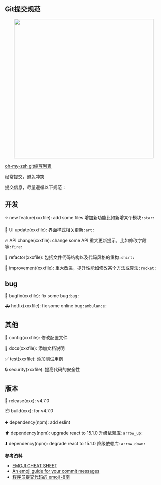 ## Git提交规范

<p align="center"><img width="446"src="https://cloud.githubusercontent.com/assets/12554487/21536530/f7c8e06c-cdbe-11e6-9201-71e48ea681bf.png"></p>

[oh-my-zsh git缩写列表](https://github.com/robbyrussell/oh-my-zsh/wiki/Plugin:git)

经常提交，避免冲突

提交信息，尽量遵循以下规范：

## 开发

⭐️ new feature(xxxfile): add some files 增加新功能比如新增某个模块`:star:`

🎨 UI update(xxxfile): 界面样式相关更新`:art:`

🔥 API change(xxxfile): change some API 重大更新提示，比如修改字段等`:fire:`

👕 refactor(xxxfile): 包括文件代码结构以及代码风格的重构`:shirt:`

🚀 improvement(xxxfile): 重大改进，提升性能如修改某个方法或算法`:rocket:`

## bug

🐛 bugfix(xxxfile): fix some bug`:bug:`

🚑 hotfix(xxxfile): fix some online bug`:ambulance:`

## 其他

🔧 config(xxxfile): 修改配置文件

📝 docs(xxxfile): 添加文档说明

✅ test(xxxfile): 添加测试用例

🔒 security(xxxfile): 提高代码的安全性

## 版本

🎉 release(xxx): v4.7.0

📦 build(xxx): for v4.7.0

➕ dependency(npm): add eslint

⬆️ dependency(npm): upgrade react to 15.1.0 升级依赖库`:arrow_up:`

⬇️ dependency(npm): degrade react to 15.1.0 降级依赖库`:arrow_down:`

**参考资料**
- [EMOJI CHEAT SHEET](http://www.webpagefx.com/tools/emoji-cheat-sheet/)
- [An emoji guide for your commit messages](https://gitmoji.carloscuesta.me/)
- [程序员提交代码的 emoji 指南](https://mp.weixin.qq.com/s?__biz=MzA4NjE3MDg4OQ==&mid=2650963837&idx=1&sn=6417ad5d02622fb2b4f765170e95dfa7&chksm=843a131bb34d9a0d5c05eac862140d1b6fb564705f429c04130e76665565219ec901b80b5dbf&scene=0&key=9ed31d4918c154c80e8a1dfe988abcae225f495f1b1c7f026f9d69487a8f1eb59995b28a66b0d3679c401d6d275269cb7e19499201ec507b1f0da5b6715d430267484a12b7d0694bd658971a73946d43&ascene=0&uin=MjYzMTM3MDAyMA%3D%3D&devicetype=iMac+MacBookPro11%2C5+OSX+OSX+10.12.1+build(16B2555)&version=12010110&nettype=WIFI&fontScale=100&pass_ticket=%2FnQj%2F011m0TtCRyox%2FSNtPQcjs27jx1su6D0S3X1WIXPtfmRBYE2R3krVSOz5f9Z)
